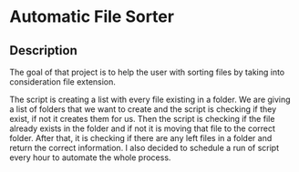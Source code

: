 # Automatic File Sorter
## Description
The goal of that project is to help the user with sorting files by taking into consideration file extension.  

The script is creating a list with every file existing in a folder. We are giving a list of folders that we want to create and the script is checking if they exist, if not it creates them for us. Then the script is checking if the file already exists in the folder and if not it is moving that file to the correct folder. After that, it is checking if there are any left files in a folder and return the correct information. I also decided to schedule a run of script every hour to automate the whole process.


